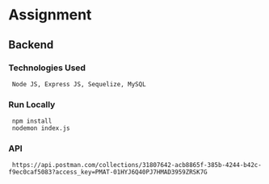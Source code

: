 # Assignment

## Backend
  ### Technologies Used
     Node JS, Express JS, Sequelize, MySQL
  ### Run Locally
     npm install
     nodemon index.js
  ### API
     https://api.postman.com/collections/31807642-acb8865f-385b-4244-b42c-f9ec0caf5083?access_key=PMAT-01HYJ6Q40PJ7HMAD3959ZRSK7G
